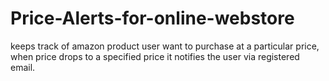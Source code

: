 # Price-Alerts-for-online-webstore
keeps track of amazon product user want to purchase at a particular price, when price drops to a specified price it notifies the user via registered email.
